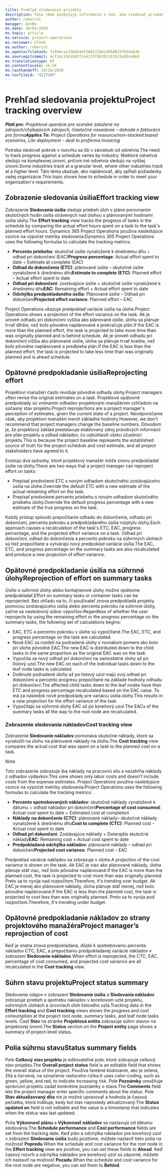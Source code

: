 ```yaml
---
title: Prehľad sledovania projektu
description: Táto téma poskytuje informácie o tom, ako sledovať priebeh projektu a spotrebu nákladov.
author: ruhercul
manager: AnnBe
ms.date: 10/01/2020
ms.topic: article
ms.service: project-operations
ms.reviewer: kfend
ms.author: ruhercul
ms.openlocfilehash: f159ecac53b824ef208221bb14958923fb5da63b
ms.sourcegitcommit: 4cf1dc1561b92fca4175f0b3813133c5e63ce8e6
ms.translationtype: HT
ms.contentlocale: sk-SK
ms.lasthandoff: 10/28/2020
ms.locfileid: "4127387"
---
```

# <a name="project-tracking-overview"></a><span data-ttu-id="8d8bb-103">Prehľad sledovania projektu</span><span class="sxs-lookup"><span data-stu-id="8d8bb-103">Project tracking overview</span></span>

<span data-ttu-id="8d8bb-104">_**Platí pre:** Projektové operácie pre scenáre založené na zdrojoch/chýbajúcich zdrojoch, čiastočné nasadenie – dohoda o fakturácii pro forma_</span><span class="sxs-lookup"><span data-stu-id="8d8bb-104">_**Applies To:** Project Operations for resource/non-stocked based scenarios, Lite deployment - deal to proforma invoicing_</span></span>

<span data-ttu-id="8d8bb-105">Potreba sledovať pokrok v rozvrhu sa líši v závislosti od odvetvia.</span><span class="sxs-lookup"><span data-stu-id="8d8bb-105">The need to track progress against a schedule varies by industry.</span></span> <span data-ttu-id="8d8bb-106">Niektoré odvetvia sledujú na komplexnej úrovni, pričom iné odvetvia sledujú na vyššej úrovni.</span><span class="sxs-lookup"><span data-stu-id="8d8bb-106">Some industries track at a granular level, where other industries track at a higher level.</span></span> <span data-ttu-id="8d8bb-107">Táto téma ukazuje, ako naplánovať, aby spĺňali požiadavky vašej organizácie.</span><span class="sxs-lookup"><span data-stu-id="8d8bb-107">This topic shows how to schedule in order to meet your organization's requirements.</span></span>

## <a name="effort-tracking-view"></a><span data-ttu-id="8d8bb-108">Zobrazenie sledovania úsilia</span><span class="sxs-lookup"><span data-stu-id="8d8bb-108">Effort tracking view</span></span>

<span data-ttu-id="8d8bb-109">Zobrazenie **Sledovanie úsilia** sleduje priebeh úloh v pláne porovnaním skutočných hodín úsilia strávených nad úlohou s plánovanými hodinami úsilia úlohy.</span><span class="sxs-lookup"><span data-stu-id="8d8bb-109">The **Effort tracking** view tracks the progress of tasks in the schedule by comparing the actual effort hours spent on a task to the task's planned effort hours.</span></span> <span data-ttu-id="8d8bb-110">Dynamics 365 Project Operations používa nasledujúce vzorce na výpočet metriky sledovania:</span><span class="sxs-lookup"><span data-stu-id="8d8bb-110">Dynamics 365 Project Operations uses the following formulas to calculate the tracking metrics:</span></span>

- <span data-ttu-id="8d8bb-111">**Percento priebehu**: skutočné úsilie vynaložené k dnešnému dňu ÷ odhad pri dokončení (EAC)</span><span class="sxs-lookup"><span data-stu-id="8d8bb-111">**Progress percentage**: Actual effort spent to date ÷ Estimate at complete (EAC)</span></span> 
- <span data-ttu-id="8d8bb-112">**Odhad do dokončenia (ETC)**: plánované úsilie – skutočné úsilie vynaložené k dnešnému dňu</span><span class="sxs-lookup"><span data-stu-id="8d8bb-112">**Estimate to complete (ETC)**: Planned effort – Actual effort spent to date</span></span> 
- <span data-ttu-id="8d8bb-113">**Odhad pri dokončení**: zostávajúce úsilie + skutočné úsilie vynaložené k dnešnému dňu</span><span class="sxs-lookup"><span data-stu-id="8d8bb-113">**EAC**: Remaining effort + Actual effort spent to date</span></span> 
- <span data-ttu-id="8d8bb-114">**Odchýlka predpokladaného úsilia**: Plánované úsilie – Odhad pri dokončení</span><span class="sxs-lookup"><span data-stu-id="8d8bb-114">**Projected effort variance**: Planned effort – EAC</span></span>

<span data-ttu-id="8d8bb-115">Project Operations ukazuje predpoklad variácie úsilia na úlohe.</span><span class="sxs-lookup"><span data-stu-id="8d8bb-115">Project Operations shows a projection of the effort variance on the task.</span></span> <span data-ttu-id="8d8bb-116">Ak je úroveň odhadu pri dokončení vyššia ako plánované úsilie, úloha sa plánuje trvať dlhšie, než bolo pôvodne naplánované a prekračuje plán.</span><span class="sxs-lookup"><span data-stu-id="8d8bb-116">If the EAC is more than the planned effort, the task is projected to take more time than was originally planned and is behind schedule.</span></span> <span data-ttu-id="8d8bb-117">Ak je úroveň odhadu pri dokončení nižšia ako plánované úsilie, úloha sa plánuje trvať kratšie, než bolo pôvodne naplánované a predbieha plán.</span><span class="sxs-lookup"><span data-stu-id="8d8bb-117">If the EAC is less than the planned effort, the task is projected to take less time than was originally planned and is ahead schedule.</span></span>

## <a name="reprojecting-effort"></a><span data-ttu-id="8d8bb-118">Opätovné predpokladanie úsilia</span><span class="sxs-lookup"><span data-stu-id="8d8bb-118">Reprojecting effort</span></span>

<span data-ttu-id="8d8bb-119">Projektoví manažéri často reviduje pôvodné odhady úlohy.</span><span class="sxs-lookup"><span data-stu-id="8d8bb-119">Project managers often revise the original estimates on a task.</span></span> <span data-ttu-id="8d8bb-120">Projektové opätovné predpoklady sú vnímaním odhadov projektovým manažérom vzhľadom na súčasný stav projektu.</span><span class="sxs-lookup"><span data-stu-id="8d8bb-120">Project reprojections are a project manager's perception of estimates, given the current state of a project.</span></span> <span data-ttu-id="8d8bb-121">Neodporúčame však, aby projektoví manažéri menili základné hodnoty.</span><span class="sxs-lookup"><span data-stu-id="8d8bb-121">However, we don't recommend that project managers change the baseline numbers.</span></span> <span data-ttu-id="8d8bb-122">Dôvodom je, že projektový základ predstavuje etablovaný zdroj pravdivých informácií pre plán projektu a odhad nákladov, čo odsúhlasili všetci účastníci projektu.</span><span class="sxs-lookup"><span data-stu-id="8d8bb-122">This is because the project baseline represents the established source of truth for the project schedule and cost estimate, and all project stakeholders have agreed to it.</span></span>

<span data-ttu-id="8d8bb-123">Existujú dva spôsoby, ktoré projektový manažér môže znovu predpokladať úsilie na úlohy:</span><span class="sxs-lookup"><span data-stu-id="8d8bb-123">There are two ways that a project manager can reproject effort on tasks:</span></span>

- <span data-ttu-id="8d8bb-124">Prepísať predvolené ETC s novým odhadom skutočného zostávajúceho úsilia na úlohe.</span><span class="sxs-lookup"><span data-stu-id="8d8bb-124">Override the default ETC with a new estimate of the actual remaining effort on the task.</span></span> 
- <span data-ttu-id="8d8bb-125">Prepísať predvolené percento priebehu s novým odhadom skutočného priebehu úlohy.</span><span class="sxs-lookup"><span data-stu-id="8d8bb-125">Override the default progress percentage with a new estimate of the true progress on the task.</span></span>

<span data-ttu-id="8d8bb-126">Každý prístup spôsobí prepočítanie odhadu do dokončenia, odhadu pri dokončení, percenta pokroku a predpokladaného úsilia rozptylu úlohy.</span><span class="sxs-lookup"><span data-stu-id="8d8bb-126">Each approach causes a recalculation of the task's ETC, EAC, progress percentage, and the projected effort variance on a task.</span></span> <span data-ttu-id="8d8bb-127">Odhad pri dokončení, odhad do dokončenia a percento pokroku na súhrnných úlohách sú tiež prepočítané a vytvárajú nový predpoklad variácie úsilia.</span><span class="sxs-lookup"><span data-stu-id="8d8bb-127">The EAC, ETC, and progress percentage on the summary tasks are also recalculated and produce a new projection of effort variance.</span></span>

## <a name="reprojection-of-effort-on-summary-tasks"></a><span data-ttu-id="8d8bb-128">Opätovné predpokladanie úsilia na súhrnné úlohy</span><span class="sxs-lookup"><span data-stu-id="8d8bb-128">Reprojection of effort on summary tasks</span></span>

<span data-ttu-id="8d8bb-129">Úsilie o súhrnné úlohy alebo kontajnerové úlohy možno opätovne predpokladať.</span><span class="sxs-lookup"><span data-stu-id="8d8bb-129">Effort on summary tasks or container tasks can be reprojected.</span></span> <span data-ttu-id="8d8bb-130">Bez ohľadu na to, či používateľ znova predpokladá projekty pomocou zostávajúceho úsilia alebo percenta pokroku na súhrnné úlohy, začne sa nasledovný súbor výpočtov:</span><span class="sxs-lookup"><span data-stu-id="8d8bb-130">Regardless of whether the user reprojects by using the remaining effort or the progress percentage on the summary tasks, the following set of calculations begins:</span></span>

- <span data-ttu-id="8d8bb-131">EAC, ETC a percento pokroku v úlohe sú vypočítané.</span><span class="sxs-lookup"><span data-stu-id="8d8bb-131">The EAC, ETC, and progress percentage on the task are calculated.</span></span>
- <span data-ttu-id="8d8bb-132">Nové EAC sa rozdelí na podradené úlohy v rovnakom pomere ako bolo pri úlohe pôvodné EAC.</span><span class="sxs-lookup"><span data-stu-id="8d8bb-132">The new EAC is distributed down to the child tasks in the same proportion as the original EAC was on the task.</span></span>
- <span data-ttu-id="8d8bb-133">Vypočíta sa nový odhad pri dokončení na samostatné úlohy až po listový uzol.</span><span class="sxs-lookup"><span data-stu-id="8d8bb-133">The new EAC on each of the individual tasks down to the leaf node tasks is calculated.</span></span> 
- <span data-ttu-id="8d8bb-134">Dotknuté podradené úlohy až po listový uzol majú svoj odhad pri dokončení a percento progresu prepočítané na základe hodnoty odhadu pri dokončení.</span><span class="sxs-lookup"><span data-stu-id="8d8bb-134">The affected child tasks down to the leaf nodes have their ETC and progress percentage recalculated based on the EAC value.</span></span> <span data-ttu-id="8d8bb-135">To má za následok nové predpoklady pre variáciu úsilia úlohy.</span><span class="sxs-lookup"><span data-stu-id="8d8bb-135">This results in a new projection for the effort variance of the task.</span></span> 
- <span data-ttu-id="8d8bb-136">Vypočítajú sa súhrnné úlohy EAC až po koreňový uzol.</span><span class="sxs-lookup"><span data-stu-id="8d8bb-136">The EACs of the summary tasks all the way to the root node are recalculated.</span></span>

### <a name="cost-tracking-view"></a><span data-ttu-id="8d8bb-137">Zobrazenie sledovania nákladov</span><span class="sxs-lookup"><span data-stu-id="8d8bb-137">Cost tracking view</span></span> 

<span data-ttu-id="8d8bb-138">Zobrazenie **Sledovanie nákladov** porovnáva skutočné náklady, ktoré sa vynaložili na úlohu na plánované náklady na úlohu.</span><span class="sxs-lookup"><span data-stu-id="8d8bb-138">The **Cost tracking** view compares the actual cost that was spent on a task to the planned cost on a task.</span></span> 

> [!NOTE]
> <span data-ttu-id="8d8bb-139">Toto zobrazenie zobrazuje iba náklady na pracovnú silu a nezahŕňa náklady z odhadov výdavkov.</span><span class="sxs-lookup"><span data-stu-id="8d8bb-139">This view shows only labor costs and doesn’t include costs from the expense estimates.</span></span> <span data-ttu-id="8d8bb-140">Project Operations používa nasledujúce vzorce na výpočet metriky sledovania:</span><span class="sxs-lookup"><span data-stu-id="8d8bb-140">Project Operations uses the following formulas to calculate the tracking metrics:</span></span>

- <span data-ttu-id="8d8bb-141">**Percento spotrebovaných nákladov**: skutočné náklady vynaložené k dátumu ÷ odhad nákladov pri dokončení</span><span class="sxs-lookup"><span data-stu-id="8d8bb-141">**Percentage of cost consumed**: Actual cost spent to date ÷ Estimated cost at completion</span></span>
- <span data-ttu-id="8d8bb-142">**Náklady na dokončenie (CTC)**: plánované náklady– skutočné náklady vynaložené k dnešnému dňu</span><span class="sxs-lookup"><span data-stu-id="8d8bb-142">**Cost to complete (CTC)**: Planned cost – Actual cost spent to date</span></span>
- <span data-ttu-id="8d8bb-143">**Odhad pri dokončení**: Zostávajúce náklady + Doterajšie skutočné náklady</span><span class="sxs-lookup"><span data-stu-id="8d8bb-143">**EAC**: Remaining cost + Actual cost spent to date</span></span>
- <span data-ttu-id="8d8bb-144">**Predpokladaná odchýlka nákladov**: plánované náklady – odhad pri dokončení</span><span class="sxs-lookup"><span data-stu-id="8d8bb-144">**Projected cost variance**: Planned cost – EAC</span></span>

<span data-ttu-id="8d8bb-145">Predpoklad variácie nákladov sa zobrazuje v úlohe.</span><span class="sxs-lookup"><span data-stu-id="8d8bb-145">A projection of the cost variance is shown on the task.</span></span> <span data-ttu-id="8d8bb-146">Ak EAC je viac ako plánované náklady, úloha plánuje stáť viac, než bolo pôvodne naplánované.</span><span class="sxs-lookup"><span data-stu-id="8d8bb-146">If the EAC is more than the planned cost, the task is projected to cost more than was originally planned.</span></span> <span data-ttu-id="8d8bb-147">Preto sa to vyvíja nad rozpočtom.</span><span class="sxs-lookup"><span data-stu-id="8d8bb-147">Therefore, it's trending over budget.</span></span> <span data-ttu-id="8d8bb-148">Ak EAC je menej ako plánované náklady, úloha plánuje stáť menej, než bolo pôvodne naplánované.</span><span class="sxs-lookup"><span data-stu-id="8d8bb-148">If the EAC is less than the planned cost, the task is projected to cost less than was originally planned.</span></span> <span data-ttu-id="8d8bb-149">Preto sa to vyvíja pod rozpočtom.</span><span class="sxs-lookup"><span data-stu-id="8d8bb-149">Therefore, it's trending under budget.</span></span>

## <a name="project-managers-reprojection-of-cost"></a><span data-ttu-id="8d8bb-150">Opätovné predpokladanie nákladov zo strany projektového manažéra</span><span class="sxs-lookup"><span data-stu-id="8d8bb-150">Project manager’s reprojection of cost</span></span>

<span data-ttu-id="8d8bb-151">Keď je snaha znova predpokladaná, dôjde k spotrebovaniu percenta nákladov CTC, EAC, a prepočítaniu predpokladanej variácie nákladov v zobrazení **Sledovanie nákladov**.</span><span class="sxs-lookup"><span data-stu-id="8d8bb-151">When effort is reprojected, the CTC, EAC, percentage of cost consumed, and projected cost variance are all recalculated in the **Cost tracking** view.</span></span>

## <a name="project-status-summary"></a><span data-ttu-id="8d8bb-152">Súhrn stavu projektu</span><span class="sxs-lookup"><span data-stu-id="8d8bb-152">Project status summary</span></span>

<span data-ttu-id="8d8bb-153">Sledovanie údajov v zobrazení **Sledovanie úsilia** a **Sledovania nákladov** zobrazuje priebeh a spotrebu nákladov v koreňovom uzle projektu, súhrnných úlohách a úrovniach úloh listového uzla.</span><span class="sxs-lookup"><span data-stu-id="8d8bb-153">Tracking data in the **Effort tracking** and **Cost tracking** views shows the progress and cost consumption at the project root node, summary tasks, and leaf node tasks levels.</span></span> <span data-ttu-id="8d8bb-154">Časť **Stav** na stránke **Projektová entita** zobrazuje súhrn stavov na projektovej úrovni.</span><span class="sxs-lookup"><span data-stu-id="8d8bb-154">The **Status** section on the **Project entity** page shows a summary of project-level status.</span></span>

## <a name="status-summary-fields"></a><span data-ttu-id="8d8bb-155">Polia súhrnu stavu</span><span class="sxs-lookup"><span data-stu-id="8d8bb-155">Status summary fields</span></span>

<span data-ttu-id="8d8bb-156">Pole **Celkový stav projektu** je editovateľné pole, ktoré zobrazuje celkový stav projektu.</span><span class="sxs-lookup"><span data-stu-id="8d8bb-156">The **Overall project status** field is an editable field that shows the overall status of the project.</span></span> <span data-ttu-id="8d8bb-157">Používa farebné kódovanie, ako je zelená, žltá a červená, na označenie rastúceho rizika.</span><span class="sxs-lookup"><span data-stu-id="8d8bb-157">It uses color-coding, such as green, yellow, and red, to indicate increasing risk.</span></span> <span data-ttu-id="8d8bb-158">Pole **Poznámky** umožňuje správcovi projektu zadať konkrétne poznámky o stave.</span><span class="sxs-lookup"><span data-stu-id="8d8bb-158">The **Comments** field lets the project manager enter specific comments about the status.</span></span> <span data-ttu-id="8d8bb-159">Pole **Stav aktualizovaný dňa** nie je možné upravovať a hodnota je časová pečiatka, ktorá indikuje, kedy bol stav naposledy aktualizovaný.</span><span class="sxs-lookup"><span data-stu-id="8d8bb-159">The **Status updated on** field is not editable and the value is a timestamp that indicates when the status was last updated.</span></span>

<span data-ttu-id="8d8bb-160">Polia **Výkonnosť plánu** a **Výkonnosť nákladov** sa nastavujú od dátumu sledovania.</span><span class="sxs-lookup"><span data-stu-id="8d8bb-160">The **Schedule performance** and **Cost performance** fields are set from the tracking date.</span></span> <span data-ttu-id="8d8bb-161">Keď plán a odchýlka nákladov pre koreňový uzol v zobrazení **Sledovanie úsilia** budú pozitívne, môžete nastaviť tieto polia na možnosť **Popredu**.</span><span class="sxs-lookup"><span data-stu-id="8d8bb-161">When the schedule and cost variance for the root node in the **Effort tracking** view are positive, you can set these fields to **Ahead**.</span></span> <span data-ttu-id="8d8bb-162">Keď časový rozvrh a odchýlka nákladov pre koreňový uzol sú záporné, môžete ich nastaviť na možnosť **Pozadu**.</span><span class="sxs-lookup"><span data-stu-id="8d8bb-162">When the schedule and cost variance for the root node are negative, you can set them to **Behind**.</span></span>
